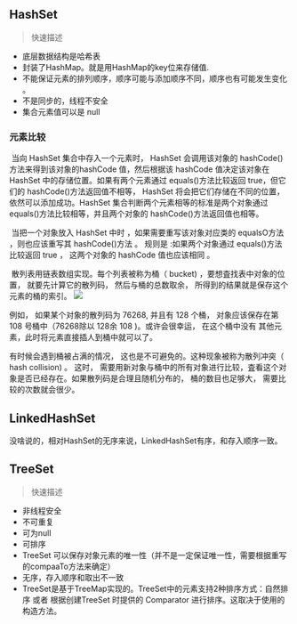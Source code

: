 ## HashSet

> 快速描述

- 底层数据结构是哈希表
- 封装了HashMap。就是用HashMap的key位来存储值.
- 不能保证元素的排列顺序，顺序可能与添加顺序不同，顺序也有可能发生变化 。
- 不是同步的，线程不安全
- 集合元素值可以是 null

### 元素比较

​		当向 HashSet 集合中存入一个元素时， HashSet 会调用该对象的 hashCode()方法来得到该对象的hashCode 值，然后根据该 hashCode 值决定该对象在 HashSet 中的存储位置。如果有两个元素通过 equals()方法比较返回 true，但它们的 hashCode()方法返回值不相等， HashSet 将会把它们存储在不同的位置， 依然可以添加成功。HashSet 集合判断两个元素相等的标准是两个对象通过 equals()方法比较相等，并且两个对象的 hashCode()方法返回值也相等。

​		当把一个对象放入 HashSet 中时 ，如果需要重写该对象对应类的 equalsO方法 ，则也应该重写其 hashCode()方法 。 规则是 :如果两个对象通过 equals()方法比较返回 true ， 这两个对象的 hashCode 值也应该相同 。

​		散列表用链表数组实现。每个列表被称为桶（ bucket) ，要想査找表中对象的位置， 就要先计算它的散列码， 然后与桶的总数取余， 所得到的结果就是保存这个元素的桶的索引。
![](https://gitee.com/bravehui/PicGoPictureBed/raw/master/img/markmap/20210510195746.png)

例如， 如果某个对象的散列码为 76268, 并且有 128 个桶， 对象应该保存在第 108 号桶中（76268除以 128余 108 )。或许会很幸运， 在这个桶中没有 其他元素，此时将元素直接插人到桶中就可以了。

有时候会遇到桶被占满的情况， 这也是不可避免的。这种现象被称为散列冲突（ hash collision) 。 这时， 需要用新对象与桶中的所有对象进行比较，査看这个对象是否已经存在。如果散列码是合理且随机分布的， 桶的数目也足够大， 需要比较的次数就会很少。

## LinkedHashSet
没啥说的，相对HashSet的无序来说，LinkedHashSet有序，和存入顺序一致。

## TreeSet

> 快速描述

- 非线程安全
- 不可重复
- 可为null
- 可排序
- TreeSet 可以保存对象元素的唯一性（并不是一定保证唯一性，需要根据重写的compaaTo方法来确定）
- 无序，存入顺序和取出不一致
- TreeSet是基于TreeMap实现的。TreeSet中的元素支持2种排序方式：自然排序 或者 根据创建TreeSet 时提供的 Comparator 进行排序。这取决于使用的构造方法。



